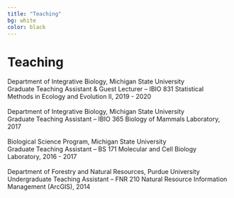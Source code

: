```yaml
---
title: "Teaching"
bg: white
color: black
---
```


# Teaching

Department of Integrative Biology, Michigan State University<br>
Graduate Teaching Assistant & Guest Lecturer – IBIO 831 Statistical Methods in Ecology and Evolution II, 2019 - 2020<br>
<br>
Department of Integrative Biology, Michigan State University<br>
Graduate Teaching Assistant – IBIO 365 Biology of Mammals Laboratory, 2017<br>
<br>
Biological Science Program, Michigan State University<br>
Graduate Teaching Assistant – BS 171 Molecular and Cell Biology Laboratory, 2016 - 2017<br>
<br>
Department of Forestry and Natural Resources, Purdue University<br>
Undergraduate Teaching Assistant – FNR 210 Natural Resource Information Management (ArcGIS), 2014
